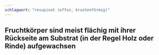```yaml
---
schlagwort: "resupinat (effus, krustenförmig)"
---
```

Fruchtkörper sind meist flächig mit ihrer Rückseite am Substrat (in der Regel Holz oder Rinde) aufgewachsen
---

